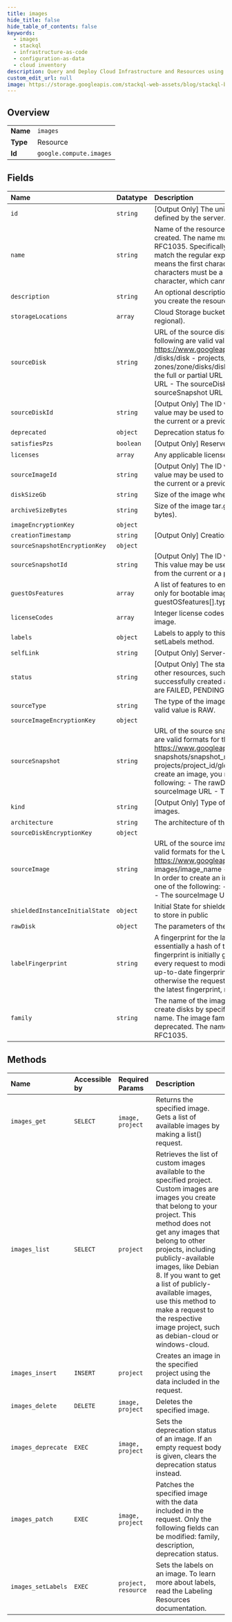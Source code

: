 ```yaml
---
title: images
hide_title: false
hide_table_of_contents: false
keywords:
  - images
  - stackql
  - infrastructure-as-code
  - configuration-as-data
  - cloud inventory
description: Query and Deploy Cloud Infrastructure and Resources using SQL
custom_edit_url: null
image: https://storage.googleapis.com/stackql-web-assets/blog/stackql-blog-post-featured-image.png
---
```

  
    

## Overview
<table><tbody>
<tr><td><b>Name</b></td><td><code>images</code></td></tr>
<tr><td><b>Type</b></td><td>Resource</td></tr>
<tr><td><b>Id</b></td><td><code>google.compute.images</code></td></tr>
</tbody></table>

## Fields
| Name | Datatype | Description |
|:-----|:---------|:------------|
| `id` | `string` | [Output Only] The unique identifier for the resource. This identifier is defined by the server. |
| `name` | `string` | Name of the resource; provided by the client when the resource is created. The name must be 1-63 characters long, and comply with RFC1035. Specifically, the name must be 1-63 characters long and match the regular expression `[a-z]([-a-z0-9]*[a-z0-9])?` which means the first character must be a lowercase letter, and all following characters must be a dash, lowercase letter, or digit, except the last character, which cannot be a dash. |
| `description` | `string` | An optional description of this resource. Provide this property when you create the resource. |
| `storageLocations` | `array` | Cloud Storage bucket storage location of the image (regional or multi-regional). |
| `sourceDisk` | `string` | URL of the source disk used to create this image. For example, the following are valid values: - https://www.googleapis.com/compute/v1/projects/project/zones/zone /disks/disk - projects/project/zones/zone/disks/disk - zones/zone/disks/disk In order to create an image, you must provide the full or partial URL of one of the following: - The rawDisk.source URL - The sourceDisk URL - The sourceImage URL - The sourceSnapshot URL  |
| `sourceDiskId` | `string` | [Output Only] The ID value of the disk used to create this image. This value may be used to determine whether the image was taken from the current or a previous instance of a given disk name. |
| `deprecated` | `object` | Deprecation status for a public resource. |
| `satisfiesPzs` | `boolean` | [Output Only] Reserved for future use. |
| `licenses` | `array` | Any applicable license URI. |
| `sourceImageId` | `string` | [Output Only] The ID value of the image used to create this image. This value may be used to determine whether the image was taken from the current or a previous instance of a given image name. |
| `diskSizeGb` | `string` | Size of the image when restored onto a persistent disk (in GB). |
| `archiveSizeBytes` | `string` | Size of the image tar.gz archive stored in Google Cloud Storage (in bytes). |
| `imageEncryptionKey` | `object` |  |
| `creationTimestamp` | `string` | [Output Only] Creation timestamp in RFC3339 text format. |
| `sourceSnapshotEncryptionKey` | `object` |  |
| `sourceSnapshotId` | `string` | [Output Only] The ID value of the snapshot used to create this image. This value may be used to determine whether the snapshot was taken from the current or a previous instance of a given snapshot name. |
| `guestOsFeatures` | `array` | A list of features to enable on the guest operating system. Applicable only for bootable images. To see a list of available options, see the guestOSfeatures[].type parameter. |
| `licenseCodes` | `array` | Integer license codes indicating which licenses are attached to this image. |
| `labels` | `object` | Labels to apply to this image. These can be later modified by the setLabels method. |
| `selfLink` | `string` | [Output Only] Server-defined URL for the resource. |
| `status` | `string` | [Output Only] The status of the image. An image can be used to create other resources, such as instances, only after the image has been successfully created and the status is set to READY. Possible values are FAILED, PENDING, or READY. |
| `sourceType` | `string` | The type of the image used to create this disk. The default and only valid value is RAW. |
| `sourceImageEncryptionKey` | `object` |  |
| `sourceSnapshot` | `string` | URL of the source snapshot used to create this image. The following are valid formats for the URL: - https://www.googleapis.com/compute/v1/projects/project_id/global/ snapshots/snapshot_name - projects/project_id/global/snapshots/snapshot_name In order to create an image, you must provide the full or partial URL of one of the following: - The rawDisk.source URL - The sourceDisk URL - The sourceImage URL - The sourceSnapshot URL  |
| `kind` | `string` | [Output Only] Type of the resource. Always compute#image for images. |
| `architecture` | `string` | The architecture of the image. Valid values are ARM64 or X86_64. |
| `sourceDiskEncryptionKey` | `object` |  |
| `sourceImage` | `string` | URL of the source image used to create this image. The following are valid formats for the URL: - https://www.googleapis.com/compute/v1/projects/project_id/global/ images/image_name - projects/project_id/global/images/image_name In order to create an image, you must provide the full or partial URL of one of the following: - The rawDisk.source URL - The sourceDisk URL - The sourceImage URL - The sourceSnapshot URL  |
| `shieldedInstanceInitialState` | `object` | Initial State for shielded instance, these are public keys which are safe to store in public |
| `rawDisk` | `object` | The parameters of the raw disk image. |
| `labelFingerprint` | `string` | A fingerprint for the labels being applied to this image, which is essentially a hash of the labels used for optimistic locking. The fingerprint is initially generated by Compute Engine and changes after every request to modify or update labels. You must always provide an up-to-date fingerprint hash in order to update or change labels, otherwise the request will fail with error 412 conditionNotMet. To see the latest fingerprint, make a get() request to retrieve an image. |
| `family` | `string` | The name of the image family to which this image belongs. You can create disks by specifying an image family instead of a specific image name. The image family always returns its latest image that is not deprecated. The name of the image family must comply with RFC1035. |
## Methods
| Name | Accessible by | Required Params | Description |
|:-----|:--------------|:----------------|:------------|
| `images_get` | `SELECT` | `image, project` | Returns the specified image. Gets a list of available images by making a list() request. |
| `images_list` | `SELECT` | `project` | Retrieves the list of custom images available to the specified project. Custom images are images you create that belong to your project. This method does not get any images that belong to other projects, including publicly-available images, like Debian 8. If you want to get a list of publicly-available images, use this method to make a request to the respective image project, such as debian-cloud or windows-cloud. |
| `images_insert` | `INSERT` | `project` | Creates an image in the specified project using the data included in the request. |
| `images_delete` | `DELETE` | `image, project` | Deletes the specified image. |
| `images_deprecate` | `EXEC` | `image, project` | Sets the deprecation status of an image. If an empty request body is given, clears the deprecation status instead. |
| `images_patch` | `EXEC` | `image, project` | Patches the specified image with the data included in the request. Only the following fields can be modified: family, description, deprecation status. |
| `images_setLabels` | `EXEC` | `project, resource` | Sets the labels on an image. To learn more about labels, read the Labeling Resources documentation. |
